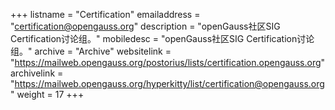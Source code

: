 ﻿+++
listname = "Certification"
emailaddress = "certification@opengauss.org"
description = "openGauss社区SIG Certification讨论组。"
mobiledesc = "openGauss社区SIG Certification讨论组。"
archive = "Archive"
websitelink = "https://mailweb.opengauss.org/postorius/lists/certification.opengauss.org"
archivelink = "https://mailweb.opengauss.org/hyperkitty/list/certification@opengauss.org"
weight =  17
+++